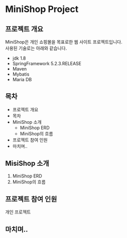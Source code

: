 # MiniShop Project

## 프로젝트 개요

MiniShop은 개인 쇼핑몰을 목표로한 웹 사이트 프로젝트입니다.<br/>
  사용된 기술로는 아래와 같습니다.
  * jdk 1.8
  * SpringFramework 5.2.3.RELEASE
  * Maven
  * Mybatis
  * Maria DB

## 목차
* 프로젝트 개요
* 목차
* MiniShop 소개
  - MiniShop ERD
  - MiniShop의 흐름
* 프로젝트 참여 인원
* 마치며..

## MisiShop 소개
  1. MiniShop ERD
  2. MiniShop의 흐름

## 프로젝트 참여 인원<br/>
  개인 프로젝트

## 마치며..
